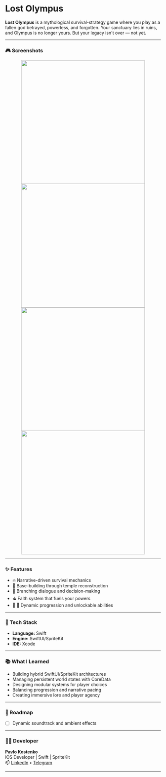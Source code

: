 # Lost Olympus

**Lost Olympus** is a mythological survival-strategy game where you play as a fallen god betrayed, powerless, and forgotten. 
Your sanctuary lies in ruins, and Olympus is no longer yours. But your legacy isn't over — not yet.

---

### 🎮 Screenshots

<div align="center">
  <img src="https://github.com/user-attachments/assets/37ae5f3c-eb51-43d2-a099-51d58ffe368d" width="400"/>
  <img src="https://github.com/user-attachments/assets/6cf98929-5a8f-4b63-9422-2b16aa5da782" width="400"/>
  <img src="https://github.com/user-attachments/assets/c780adaa-33f9-4e73-a735-6f03a80d0812" width="400"/>
  <img src="https://github.com/user-attachments/assets/63826774-6584-4df7-9206-7d25128ff3b4" width="400"/>
</div>

---

### ✨ Features

- 🔥 Narrative-driven survival mechanics
- 🧱 Base-building through temple reconstruction
- 💬 Branching dialogue and decision-making
- ⛪️ Faith system that fuels your powers
- 📱 🧭 Dynamic progression and unlockable abilities

---

### 🧰 Tech Stack

- **Language:** Swift  
- **Engine:** SwiftUI/SpriteKit  
- **IDE:** Xcode  

---

### 📚 What I Learned

- Building hybrid SwiftUI/SpriteKit architectures
- Managing persistent world states with CoreData
- Designing modular systems for player choices
- Balancing progression and narrative pacing
- Creating immersive lore and player agency

---

### 🚀 Roadmap
- [ ] Dynamic soundtrack and ambient effects

---

### 👨‍💻 Developer

**Pavlo Kostenko**  
iOS Developer | Swift | SpriteKit  
📫 [LinkedIn](https://www.linkedin.com/in/pavlokostenko/) • [Telegram](https://t.me/pavloskostenko)

---
